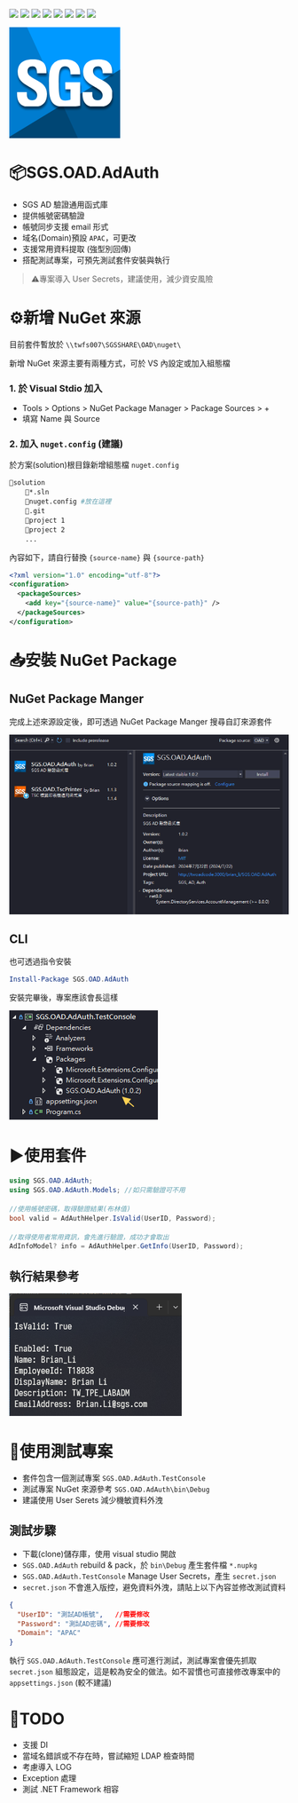 ![](https://img.shields.io/badge/SGS-OAD-orange) 
![](https://img.shields.io/badge/proj-Active%20Directory%20Authentication-purple) 
![](https://img.shields.io/badge/-6-512BD4?logo=dotnet)
![](https://img.shields.io/badge/-8-512BD4?logo=dotnet)
![](https://img.shields.io/badge/-NuGet-004880?logo=nuget)
![](https://img.shields.io/badge/-Git-666?logo=git)
![](https://img.shields.io/badge/-GitHub-666?logo=github)
![](https://img.shields.io/badge/-Gitea-666?logo=gitea)

![](./asset/icon.png)

# 📦SGS.OAD.AdAuth

- SGS AD 驗證通用函式庫
- 提供帳號密碼驗證
- 帳號同步支援 email 形式
- 域名(Domain)預設 `APAC`，可更改
- 支援常用資料提取 (強型別回傳)
- 搭配測試專案，可預先測試套件安裝與執行

>⚠️專案導入 User Secrets，建議使用，減少資安風險

# ⚙️新增 NuGet 來源

目前套件暫放於 `\\twfs007\SGSSHARE\OAD\nuget\`

新增 NuGet 來源主要有兩種方式，可於 VS 內設定或加入組態檔

### 1. 於 Visual Stdio 加入

- Tools > Options > NuGet Package Manager > Package Sources > +
- 填寫 Name 與 Source

### 2. 加入 `nuget.config` (建議)

於方案(solution)根目錄新增組態檔 `nuget.config`

```sh
📁solution
    📄*.sln
    📄nuget.config #放在這裡
    📁.git
    📁project 1
    📁project 2
    ...
```

內容如下，請自行替換 `{source-name}` 與 `{source-path}`

```xml
<?xml version="1.0" encoding="utf-8"?>
<configuration>
  <packageSources>
    <add key="{source-name}" value="{source-path}" />
  </packageSources>
</configuration>
```

# 📥安裝 NuGet Package

## NuGet Package Manger

完成上述來源設定後，即可透過 NuGet Package Manger 搜尋自訂來源套件

![](asset/nuget-search.png)

## CLI

也可透過指令安裝

```powershell
Install-Package SGS.OAD.AdAuth
```

安裝完畢後，專案應該會長這樣

![](asset/nuget-installed.png)

# ▶️使用套件

```cs
using SGS.OAD.AdAuth;
using SGS.OAD.AdAuth.Models; //如只需驗證可不用

//使用帳號密碼，取得驗證結果(布林值)
bool valid = AdAuthHelper.IsValid(UserID, Password);

//取得使用者常用資訊，會先進行驗證，成功才會取出
AdInfoModel? info = AdAuthHelper.GetInfo(UserID, Password);
```

## 執行結果參考

![](asset/test-result.png)


# 🧪使用測試專案

- 套件包含一個測試專案 `SGS.OAD.AdAuth.TestConsole`
- 測試專案 NuGet 來源參考 `SGS.OAD.AdAuth\bin\Debug`
- 建議使用 User Serets 減少機敏資料外洩

## 測試步驟

- 下載(clone)儲存庫，使用 visual studio 開啟
- `SGS.OAD.AdAuth` rebuild & pack，於 `bin\Debug` 產生套件檔 `*.nupkg`
- `SGS.OAD.AdAuth.TestConsole` Manage User Secrets，產生 `secret.json`
- `secret.json` 不會進入版控，避免資料外洩，請貼上以下內容並修改測試資料

```json
{
  "UserID": "測試AD帳號",   //需要修改
  "Password": "測試AD密碼", //需要修改
  "Domain": "APAC"
}
```

執行 `SGS.OAD.AdAuth.TestConsole` 應可進行測試，測試專案會優先抓取 `secret.json` 組態設定，這是較為安全的做法。如不習慣也可直接修改專案中的 `appsettings.json` (較不建議)

# 📝TODO

- 支援 DI
- 當域名錯誤或不存在時，嘗試縮短 LDAP 檢查時間
- 考慮導入 LOG
- Exception 處理
- 測試 .NET Framework 相容